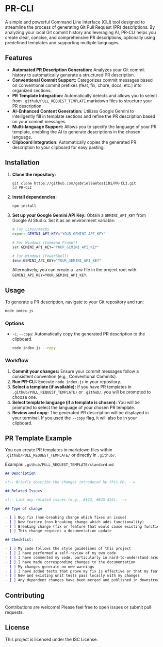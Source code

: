# PR-CLI

A simple and powerful Command Line Interface (CLI) tool designed to streamline the process of generating Git Pull Request (PR) descriptions. By analyzing your local Git commit history and leveraging AI, PR-CLI helps you create clear, concise, and comprehensive PR descriptions, optionally using predefined templates and supporting multiple languages.

## Features

- **Automated PR Description Generation:** Analyzes your Git commit history to automatically generate a structured PR description.
- **Conventional Commit Support:** Categorizes commit messages based on conventional commit prefixes (feat, fix, chore, docs, etc.) into organized sections.
- **PR Template Integration:** Automatically detects and allows you to select from `.github/PULL_REQUEST_TEMPLATE` markdown files to structure your PR description.
- **AI-Enhanced Content Generation:** Utilizes Google Gemini to intelligently fill in template sections and refine the PR description based on your commit messages.
- **Multi-language Support:** Allows you to specify the language of your PR template, enabling the AI to generate descriptions in the chosen language.
- **Clipboard Integration:** Automatically copies the generated PR description to your clipboard for easy pasting.

## Installation

1.  **Clone the repository:**

    ```bash
    git clone https://github.com/gabrielSantos1101/PR-CLI.git
    cd PR-CLI
    ```

2.  **Install dependencies:**

    ```bash
    npm install
    ```

3.  **Set up your Google Gemini API Key:**
    Obtain a `GEMINI_API_KEY` from Google AI Studio.
    Set it as an environment variable:

    ```bash
    # For Linux/macOS
    export GEMINI_API_KEY="YOUR_GEMINI_API_KEY"

    # For Windows (Command Prompt)
    set GEMINI_API_KEY="YOUR_GEMINI_API_KEY"

    # For Windows (PowerShell)
    $env:GEMINI_API_KEY="YOUR_GEMINI_API_KEY"
    ```

    Alternatively, you can create a `.env` file in the project root with `GEMINI_API_KEY=YOUR_GEMINI_API_KEY`.

## Usage

To generate a PR description, navigate to your Git repository and run:

```bash
node index.js
```

### Options

- `-c`, `--copy`: Automatically copy the generated PR description to the clipboard.

  ```bash
  node index.js --copy
  ```

### Workflow

1.  **Commit your changes:** Ensure your commit messages follow a consistent convention (e.g., Conventional Commits).
2.  **Run PR-CLI:** Execute `node index.js` in your repository.
3.  **Select a template (if available):** If you have PR templates in `.github/PULL_REQUEST_TEMPLATE/` or `.github/`, you will be prompted to choose one.
4.  **Select template language (if a template is chosen):** You will be prompted to select the language of your chosen PR template.
5.  **Review and copy:** The generated PR description will be displayed in your terminal. If you used the `--copy` flag, it will also be in your clipboard.

## PR Template Example

You can create PR templates in markdown files within `.github/PULL_REQUEST_TEMPLATE/` or directly in `.github/`.

Example: `.github/PULL_REQUEST_TEMPLATE/standard.md`

```markdown
## Description

<!-- Briefly describe the changes introduced by this PR. -->

## Related Issues

<!-- Link any related issues (e.g., #123, #BUG-456). -->

## Type of change

- [ ] Bug fix (non-breaking change which fixes an issue)
- [ ] New feature (non-breaking change which adds functionality)
- [ ] Breaking change (fix or feature that would cause existing functionality to not work as expected)
- [ ] This change requires a documentation update

## Checklist:

- [ ] My code follows the style guidelines of this project
- [ ] I have performed a self-review of my own code
- [ ] I have commented my code, particularly in hard-to-understand areas
- [ ] I have made corresponding changes to the documentation
- [ ] My changes generate no new warnings
- [ ] I have added tests that prove my fix is effective or that my feature works
- [ ] New and existing unit tests pass locally with my changes
- [ ] Any dependent changes have been merged and published in downstream modules
```

## Contributing

Contributions are welcome! Please feel free to open issues or submit pull requests.

## License

This project is licensed under the ISC License.
